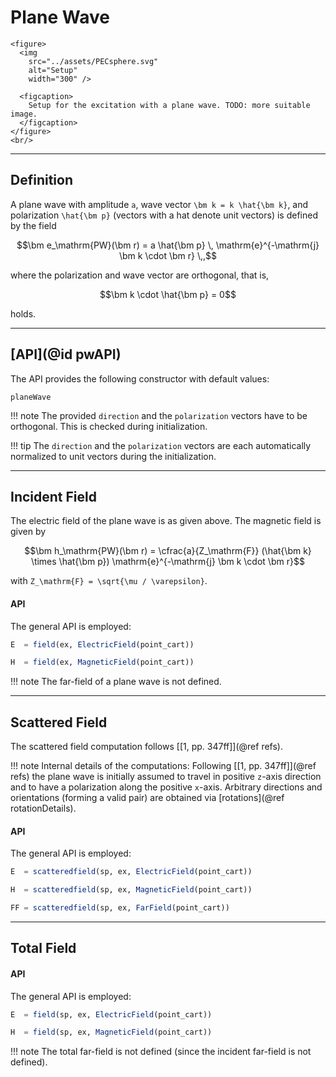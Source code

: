 # Plane Wave

```@raw html
<figure>
  <img
    src="../assets/PECsphere.svg"
    alt="Setup"
    width="300" />

  <figcaption>
    Setup for the excitation with a plane wave. TODO: more suitable image.
  </figcaption>
</figure>
<br/>
```

---
## Definition

A plane wave with amplitude ``a``, wave vector ``\bm k = k \hat{\bm k}``, and polarization ``\hat{\bm p}`` (vectors with a hat denote unit vectors) is defined by the field
```math
\bm e_\mathrm{PW}(\bm r) = a \hat{\bm p}  \, \mathrm{e}^{-\mathrm{j} \bm k \cdot \bm r}  \,,
```
where the polarization and wave vector are orthogonal, that is,
```math
\bm k \cdot \hat{\bm p} = 0
```
holds.

---
## [API](@id pwAPI)

The API provides the following constructor with default values:
```@docs
planeWave
```

!!! note
    The provided `direction` and the `polarization` vectors have to be orthogonal. This is checked during initialization.

!!! tip
    The `direction` and the `polarization` vectors are each automatically normalized to unit vectors during the initialization.

---
## Incident Field

The electric field of the plane wave is as given above. The magnetic field is given by
```math
\bm h_\mathrm{PW}(\bm r) = \cfrac{a}{Z_\mathrm{F}} (\hat{\bm k} \times \hat{\bm p})  \mathrm{e}^{-\mathrm{j} \bm k \cdot \bm r}
```
with ``Z_\mathrm{F} = \sqrt{\mu / \varepsilon}``.

#### API

The general API is employed:
```julia
E  = field(ex, ElectricField(point_cart))

H  = field(ex, MagneticField(point_cart))
```

!!! note
    The far-field of a plane wave is not defined.

---
## Scattered Field

The scattered field computation follows [[1, pp. 347ff]](@ref refs). 

!!! note
    Internal details of the computations: Following [[1, pp. 347ff]](@ref refs) the plane wave is initially assumed to travel in positive ``z``-axis direction and to have a polarization along the positive ``x``-axis. Arbitrary directions and orientations (forming a valid pair) are obtained via [rotations](@ref rotationDetails). 

#### API

The general API is employed:
```julia
E  = scatteredfield(sp, ex, ElectricField(point_cart))

H  = scatteredfield(sp, ex, MagneticField(point_cart))

FF = scatteredfield(sp, ex, FarField(point_cart))
```

---
## Total Field

#### API

The general API is employed:
```julia
E  = field(sp, ex, ElectricField(point_cart))

H  = field(sp, ex, MagneticField(point_cart))
```

!!! note
    The total far-field is not defined (since the incident far-field is not defined).
